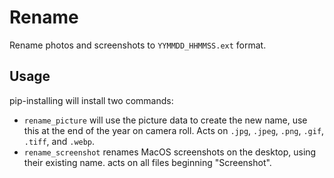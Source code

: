 # Rename
Rename photos and screenshots to `YYMMDD_HHMMSS.ext` format.

## Usage

pip-installing will install two commands:
- `rename_picture` will use the picture data to create the new name, 
use this at the end of the year on camera roll. Acts on `.jpg`, `.jpeg`,
`.png`, `.gif`, `.tiff`, and `.webp`.
- `rename_screenshot` renames MacOS screenshots on the desktop, using their existing name.
acts on all files beginning "Screenshot".
